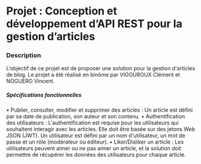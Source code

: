 <h1>Projet : Conception et développement d’API REST pour la gestion d’articles</h1>

<h3>Description</h3>

L’objectif de ce projet est de proposer une solution pour la gestion d'articles de blog. 
Le projet a été réalisé en binôme par VIGOUROUX Clément et NOGUERO Vincent.

<h5>Spécifications fonctionnelles</h5>
• Publier, consulter, modifier et supprimer des articles : Un article est défini par sa date de publication, son auteur et son contenu.
• Authentification des utilisateurs : L'authentification est requise pour les utilisateurs qui souhaitent interagir avec les articles. Elle doit être basée sur des         jetons Web JSON (JWT). Un utilisateur est défini par un nom d'utilisateur, un mot de passe et un rôle (modérateur ou éditeur).
• Liker/Disliker un article : Les utilisateurs peuvent aimer ou ne pas aimer un article, et la solution doit permettre de récupérer les données des utilisateurs pour       chaque article.
